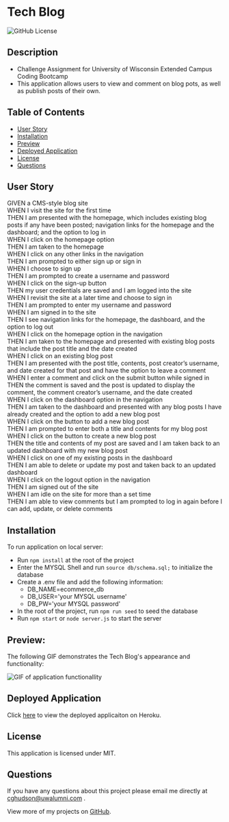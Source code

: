 # Tech Blog
![GitHub License](https://img.shields.io/badge/License-MIT-green)

## Description

- Challenge Assignment for University of Wisconsin Extended Campus Coding Bootcamp
- This application allows users to view and comment on blog pots, as well as publish posts of their own.

## Table of Contents

- [User Story](#user-story)
- [Installation](#installation)
- [Preview](#preview)
- [Deployed Application](#deployed-application)
- [License](#license)
- [Questions](#questions)

## User Story

GIVEN a CMS-style blog site
<br />
WHEN I visit the site for the first time
<br />
THEN I am presented with the homepage, which includes existing blog posts if any have been posted; navigation links for the homepage and the dashboard; and the option to log in
<br />
WHEN I click on the homepage option
<br />
THEN I am taken to the homepage
<br />
WHEN I click on any other links in the navigation
<br />
THEN I am prompted to either sign up or sign in
<br />
WHEN I choose to sign up
<br />
THEN I am prompted to create a username and password
<br />
WHEN I click on the sign-up button
<br />
THEN my user credentials are saved and I am logged into the site
<br />
WHEN I revisit the site at a later time and choose to sign in
<br />
THEN I am prompted to enter my username and password
<br />
WHEN I am signed in to the site
<br />
THEN I see navigation links for the homepage, the dashboard, and the option to log out
<br />
WHEN I click on the homepage option in the navigation
<br />
THEN I am taken to the homepage and presented with existing blog posts that include the post title and the date created
<br />
WHEN I click on an existing blog post
<br />
THEN I am presented with the post title, contents, post creator’s username, and date created for that post and have the option to leave a comment
<br />
WHEN I enter a comment and click on the submit button while signed in
<br />
THEN the comment is saved and the post is updated to display the comment, the comment creator’s username, and the date created
<br />
WHEN I click on the dashboard option in the navigation
<br />
THEN I am taken to the dashboard and presented with any blog posts I have already created and the option to add a new blog post
<br />
WHEN I click on the button to add a new blog post
<br />
THEN I am prompted to enter both a title and contents for my blog post
<br />
WHEN I click on the button to create a new blog post
<br />
THEN the title and contents of my post are saved and I am taken back to an updated dashboard with my new blog post
<br />
WHEN I click on one of my existing posts in the dashboard
<br />
THEN I am able to delete or update my post and taken back to an updated dashboard
<br />
WHEN I click on the logout option in the navigation
<br />
THEN I am signed out of the site
<br />
WHEN I am idle on the site for more than a set time
<br />
THEN I am able to view comments but I am prompted to log in again before I can add, update, or delete comments

## Installation

To run application on local server: 
<br />
- Run `npm install` at the root of the project
- Enter the MYSQL Shell and run `source db/schema.sql;` to initialize the database
- Create a .env file and add the following information:
  - DB_NAME=ecommerce_db
  - DB_USER='your MYSQL username'
  - DB_PW='your MYSQL password'
- In the root of the project, run `npm run seed` to seed the database
- Run `npm start` or `node server.js` to start the server

## Preview:

The following GIF demonstrates the Tech Blog's appearance and functionality:

![GIF of application functionallity]()

## Deployed Application

Click [here]() to view the deployed applicaiton on Heroku.

## License

This application is licensed under MIT.

## Questions

If you have any questions about this project please email me directly at [cghudson@uwalumni.com](mailto:cghudson@uwalumni.com) .

View more of my projects on [GitHub](https://github.com/cghudson).